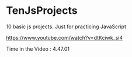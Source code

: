 # TenJsProjects

10 basic js projects. Just for practicing JavaScript

https://www.youtube.com/watch?v=dtKciwk_si4

Time in the Video : 4.47.01
